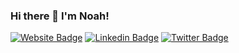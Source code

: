 ### Hi there 👋 I'm Noah!


[![Website Badge](https://img.shields.io/badge/-Website-success?style=plastic&link=https://www.noah-silver.com)](https://www.noah-silver.com)
[![Linkedin Badge](https://img.shields.io/badge/-LinkedIn-blue?style=plastic&logo=Linkedin&logoColor=white&link=https://www.linkedin.com/in/noah-silver/)](https://www.linkedin.com/in/noah-silver/)
[![Twitter Badge](https://img.shields.io/badge/-Twitter-blue?style=plastic&logo=Twitter&logoColor=white&link=https://www.twitter.com/noahsilver12/)](https://www.twitter.com/noahsilver12/)
